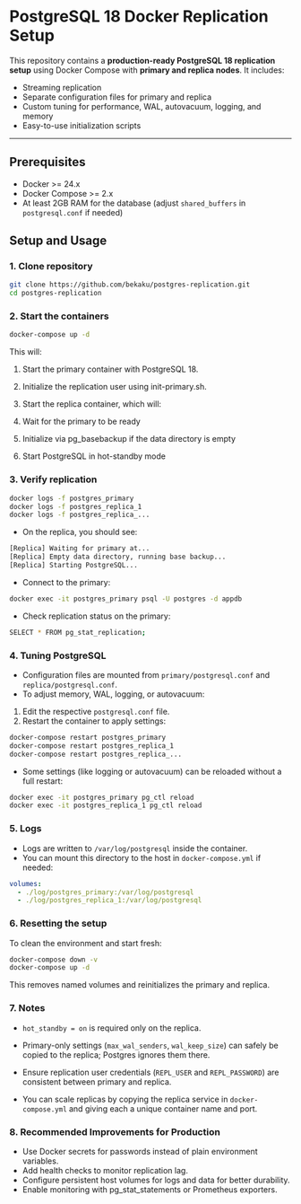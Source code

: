 # PostgreSQL 18 Docker Replication Setup

This repository contains a **production-ready PostgreSQL 18 replication setup** using Docker Compose with **primary and replica nodes**. It includes:

- Streaming replication
- Separate configuration files for primary and replica
- Custom tuning for performance, WAL, autovacuum, logging, and memory
- Easy-to-use initialization scripts

---

## Prerequisites

- Docker >= 24.x  
- Docker Compose >= 2.x  
- At least 2GB RAM for the database (adjust `shared_buffers` in `postgresql.conf` if needed)  

## Setup and Usage

### 1. Clone repository

```bash
git clone https://github.com/bekaku/postgres-replication.git
cd postgres-replication
```

### 2. Start the containers
```bash
docker-compose up -d
```
This will:

1. Start the primary container with PostgreSQL 18.

2. Initialize the replication user using init-primary.sh.

3. Start the replica container, which will:

4. Wait for the primary to be ready

5. Initialize via pg_basebackup if the data directory is empty

6. Start PostgreSQL in hot-standby mode

### 3. Verify replication
```bash
docker logs -f postgres_primary
docker logs -f postgres_replica_1
docker logs -f postgres_replica_...
```
- On the replica, you should see:
```bash
[Replica] Waiting for primary at...
[Replica] Empty data directory, running base backup...
[Replica] Starting PostgreSQL...
```

- Connect to the primary:
```bash
docker exec -it postgres_primary psql -U postgres -d appdb
```
- Check replication status on the primary:
```bash
SELECT * FROM pg_stat_replication;
```

### 4. Tuning PostgreSQL
- Configuration files are mounted from `primary/postgresql.conf` and `replica/postgresql.conf`.
- To adjust memory, WAL, logging, or autovacuum:
1. Edit the respective `postgresql.conf` file.
2. Restart the container to apply settings:
```bash
docker-compose restart postgres_primary
docker-compose restart postgres_replica_1
docker-compose restart postgres_replica_...
```

- Some settings (like logging or autovacuum) can be reloaded without a full restart:
```bash
docker exec -it postgres_primary pg_ctl reload
docker exec -it postgres_replica_1 pg_ctl reload
```

### 5. Logs
- Logs are written to `/var/log/postgresql` inside the container.
- You can mount this directory to the host in `docker-compose.yml` if needed:

```yaml
volumes:
  - ./log/postgres_primary:/var/log/postgresql
  - ./log/postgres_replica_1:/var/log/postgresql
```
### 6. Resetting the setup
To clean the environment and start fresh:
```bash
docker-compose down -v
docker-compose up -d
```
This removes named volumes and reinitializes the primary and replica.
### 7. Notes
- `hot_standby = on` is required only on the replica.

- Primary-only settings (`max_wal_senders`, `wal_keep_size`) can safely be copied to the replica; Postgres ignores them there.

- Ensure replication user credentials (`REPL_USER` and `REPL_PASSWORD`) are consistent between primary and replica.

- You can scale replicas by copying the replica service in `docker-compose.yml` and giving each a unique container name and port.

### 8. Recommended Improvements for Production
- Use Docker secrets for passwords instead of plain environment variables.
- Add health checks to monitor replication lag.
- Configure persistent host volumes for logs and data for better durability.
- Enable monitoring with pg_stat_statements or Prometheus exporters.